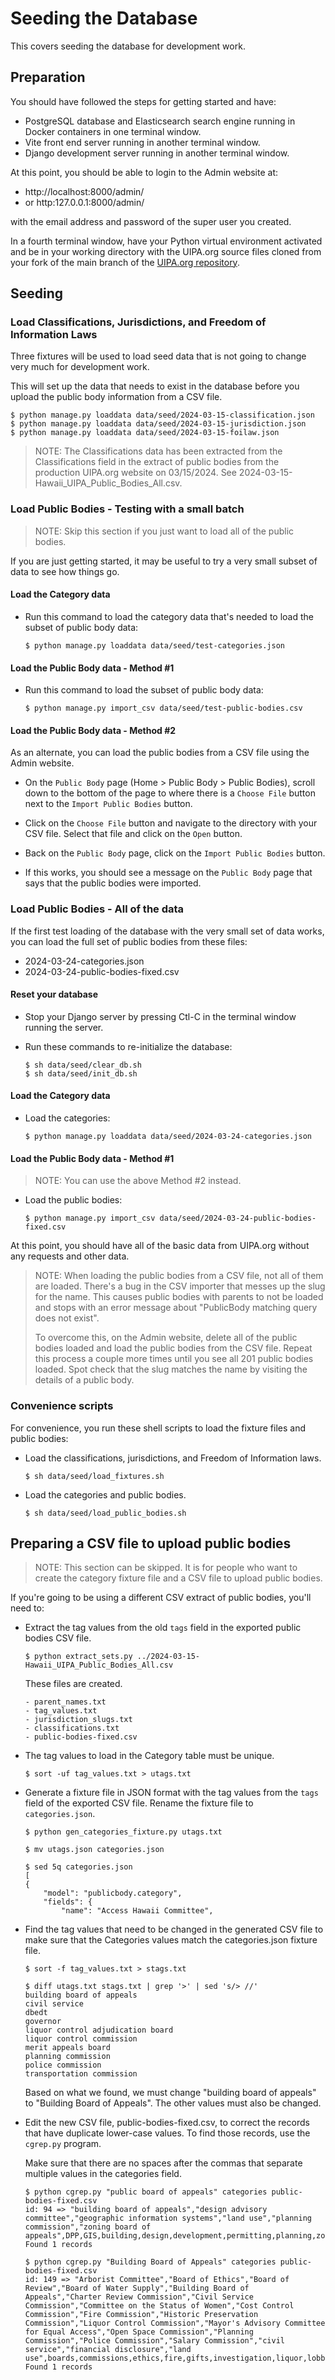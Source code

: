 # Seeding the Database

This covers seeding the database for development work.


## Preparation

You should have followed the steps for getting started and have:

- PostgreSQL database and Elasticsearch search engine running in Docker
  containers in one terminal window.
- Vite front end server running in another terminal window.
- Django development server running in another terminal window.

At this point, you should be able to login to the Admin website at:

- http://localhost:8000/admin/
- or http:127.0.0.1:8000/admin/

with the email address and password of the super user you created.

In a fourth terminal window, have your Python virtual environment activated and
be in your working directory with the UIPA.org source files cloned from your
fork of the main branch of the [UIPA.org
repository](https://github.com/CodeWithAloha/uipa).


## Seeding

### Load Classifications, Jurisdictions, and Freedom of Information Laws

Three fixtures will be used to load seed data that is not going to change very
much for development work.

This will set up the data that needs to exist in the database before you upload
the public body information from a CSV file.

```
$ python manage.py loaddata data/seed/2024-03-15-classification.json
$ python manage.py loaddata data/seed/2024-03-15-jurisdiction.json
$ python manage.py loaddata data/seed/2024-03-15-foilaw.json
```

> NOTE: The Classifications data has been extracted from the Classifications field in
> the extract of public bodies from the production UIPA.org website on
> 03/15/2024. See 2024-03-15-Hawaii_UIPA_Public_Bodies_All.csv.


### Load Public Bodies - Testing with a small batch

> NOTE: Skip this section if you just want to load all of the public bodies.

If you are just getting started, it may be useful to try a very small subset of
data to see how things go.


#### Load the Category data

- Run this command to load the category data that's needed to load the subset
  of public body data:

    ```
    $ python manage.py loaddata data/seed/test-categories.json
    ```


#### Load the Public Body data - Method #1

- Run this command to load the subset of public body data:

    ```
    $ python manage.py import_csv data/seed/test-public-bodies.csv
    ```


#### Load the Public Body data - Method #2

As an alternate, you can load the public bodies from a CSV file using the Admin
website.

- On the `Public Body` page (Home > Public Body > Public Bodies), scroll
  down to the bottom of the page to where there is a `Choose File` button next
  to the `Import Public Bodies` button.

- Click on the `Choose File` button and navigate to the directory with
  your CSV file. Select that file and click on the `Open` button.

- Back on the `Public Body` page, click on the `Import Public Bodies` button.

- If this works, you should see a message on the `Public Body` page that says
  that the public bodies were imported.


### Load Public Bodies - All of the data

If the first test loading of the database with the very small set of data works,
you can load the full set of public bodies from these files:

- 2024-03-24-categories.json
- 2024-03-24-public-bodies-fixed.csv


#### Reset your database

- Stop your Django server by pressing Ctl-C in the terminal window running the
  server.

- Run these commands to re-initialize the database:

    ```
    $ sh data/seed/clear_db.sh
    $ sh data/seed/init_db.sh
    ```


#### Load the Category data

- Load the categories:
    ```
    $ python manage.py loaddata data/seed/2024-03-24-categories.json
    ```


#### Load the Public Body data - Method #1

> NOTE: You can use the above Method #2 instead.


- Load the public bodies:
    ```
    $ python manage.py import_csv data/seed/2024-03-24-public-bodies-fixed.csv
    ```


At this point, you should have all of the basic data from UIPA.org without any
requests and other data.

> NOTE: When loading the public bodies from a CSV file, not all of them are loaded.
> There's a bug in the CSV importer that messes up the slug for the name. This
> causes public bodies with parents to not be loaded and stops with an error
> message about "PublicBody matching query does not exist".
>
> To overcome this, on the Admin website, delete all of the public bodies
> loaded and load the public bodies from the CSV file. Repeat this process a
> couple more times until you see all 201 public bodies loaded. Spot check that
> the slug matches the name by visiting the details of a public body.


### Convenience scripts

For convenience, you run these shell scripts to load the fixture files and
public bodies:

- Load the classifications, jurisdictions, and Freedom of Information laws.

    ```
    $ sh data/seed/load_fixtures.sh
    ```

- Load the categories and public bodies.

    ```
    $ sh data/seed/load_public_bodies.sh
    ```


## Preparing a CSV file to upload public bodies

> NOTE: This section can be skipped. It is for people who want to create the category
> fixture file and a CSV file to upload public bodies.


If you're going to be using a different CSV extract of public bodies, you'll
need to:

- Extract the tag values from the old `tags` field in the exported public
  bodies CSV file.

    ```
    $ python extract_sets.py ../2024-03-15-Hawaii_UIPA_Public_Bodies_All.csv
    ```

  These files are created.
    ```
    - parent_names.txt
    - tag_values.txt
    - jurisdiction_slugs.txt
    - classifications.txt
    - public-bodies-fixed.csv
    ```

- The tag values to load in the Category table must be unique.

    ```
    $ sort -uf tag_values.txt > utags.txt
    ```

- Generate a fixture file in JSON format with the tag values from the `tags`
  field of the exported CSV file. Rename the fixture file to `categories.json`.

    ```
    $ python gen_categories_fixture.py utags.txt

    $ mv utags.json categories.json

    $ sed 5q categories.json
    [
    {
        "model": "publicbody.category",
        "fields": {
            "name": "Access Hawaii Committee",
    ```

- Find the tag values that need to be changed in the generated CSV file to make
  sure that the Categories values match the categories.json fixture file.

    ```
    $ sort -f tag_values.txt > stags.txt

    $ diff utags.txt stags.txt | grep '>' | sed 's/> //'
    building board of appeals
    civil service
    dbedt
    governor
    liquor control adjudication board
    liquor control commission
    merit appeals board
    planning commission
    police commission
    transportation commission
    ```
  Based on what we found, we must change "building board of appeals" to
  "Building Board of Appeals". The other values must also be changed.


- Edit the new CSV file, public-bodies-fixed.csv, to correct the records that
  have duplicate lower-case values. To find those records, use the `cgrep.py` program.

  Make sure that there are no spaces after the commas that separate multiple
  values in the categories field.

    ```
    $ python cgrep.py "public board of appeals" categories public-bodies-fixed.csv
    id: 94 => "building board of appeals","design advisory committee","geographic information systems","land use","planning commission","zoning board of appeals",DPP,GIS,building,design,development,permitting,planning,zoning
    Found 1 records

    $ python cgrep.py "Building Board of Appeals" categories public-bodies-fixed.csv
    id: 149 => "Arborist Committee","Board of Ethics","Board of Review","Board of Water Supply","Building Board of Appeals","Charter Review Commission","Civil Service Commission","Committee on the Status of Women","Cost Control Commission","Fire Commission","Historic Preservation Commission","Liquor Control Commission","Mayor's Advisory Committee for Equal Access","Open Space Commission","Planning Commission","Police Commission","Salary Commission","civil service","financial disclosure","land use",boards,commissions,ethics,fire,gifts,investigation,liquor,lobbying,planning,police,tax,water
    Found 1 records
    ```

